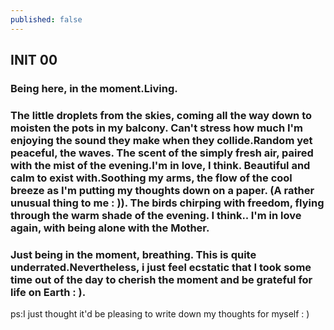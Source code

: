 ```yaml
---
published: false
---
```


## INIT 00
### Being here, in the moment.Living.
### The little droplets from the skies, coming all the way down to moisten the pots in my balcony. Can't stress how much I'm enjoying the sound they make when they collide.Random yet peaceful, the waves. The scent of the simply fresh air, paired with the mist of the evening.I'm in love, I think. Beautiful and calm to exist with.Soothing my arms, the flow of the cool breeze as I'm putting my thoughts down on a paper. (A rather unusual thing to me : )). The birds chirping with freedom, flying through the warm shade of the evening. I think.. I'm in love again, with being alone with the Mother. 

### Just being in the moment, breathing. This is quite underrated.Nevertheless, i just feel ecstatic that I took some time out of the day to cherish the moment and be grateful for life on Earth : ).
ps:I just thought it'd be pleasing to write down my thoughts for myself : )


